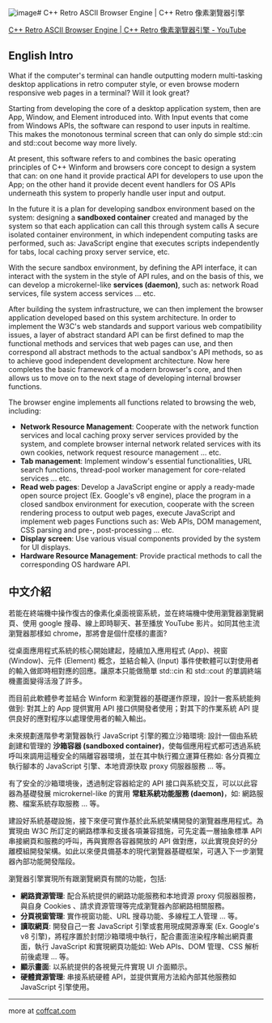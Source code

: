 ![image](https://github.com/IIIHSUAN/myWINDOWS/assets/53747303/3837b701-ee4b-42a9-9f5b-926fe517d9fe)# C++ Retro ASCII Browser Engine | C++ Retro 像素瀏覽器引擎

[C++ Retro ASCII Browser Engine | C++ Retro 像素瀏覽器引擎 - YouTube](https://www.youtube.com/watch?v=RFosePU5LI8&ab_channel=shibacookie)

## English Intro

What if the computer's terminal can handle outputting modern multi-tasking desktop applications in retro computer style, or even browse modern responsive web pages in a terminal? Will it look great?

Starting from developing the core of a desktop application system, then are App, Window, and Element introduced into. With Input events that come from Windows APIs, the software can respond to user inputs in realtime. This makes the monotonous terminal screen that can only do simple std::cin and std::cout become way more lively.

At present, this software refers to and combines the basic operating principles of C++ Winform and browsers core concept to design a system that can: on one hand it provide practical API for developers to use upon the App; on the other hand it provide decent event handlers for OS APIs underneath this system to properly handle user input and output.

In the future it is a plan for developing sandbox environment based on the system: designing a **sandboxed container** created and managed by the system so that each application can call this through system calls A secure isolated container environment, in which independent computing tasks are performed, such as: JavaScript engine that executes scripts independently for tabs, local caching proxy server service, etc.

With the secure sandbox environment, by defining the API interface, it can interact with the system in the style of API rules, and on the basis of this, we can develop a microkernel-like **services (daemon)**, such as: network Road services, file system access services ... etc.

After building the system infrastructure, we can then implement the browser application developed based on this system architecture. In order to implement the W3C's web standards and support various web compatibility issues, a layer of abstract standard API can be first defined to map the functional methods and services that web pages can use, and then correspond all abstract methods to the actual sandbox's API methods, so as to achieve good independent development architecture. Now here completes the basic framework of a modern browser's core, and then allows us to move on to the next stage of developing internal browser functions.

The browser engine implements all functions related to browsing the web, including:

- **Network Resource Management**: Cooperate with the network function services and local caching proxy server services provided by the system, and complete browser internal network related services with its own cookies, network request resource management ... etc.
- **Tab management**: Implement window's essential functionalities, URL search functions, thread-pool worker management for core-related services ... etc.
- **Read web pages**: Develop a JavaScript engine or apply a ready-made open source project (Ex. Google's v8 engine), place the program in a closed sandbox environment for execution, cooperate with the screen rendering process to output web pages, execute JavaScript and implement web pages Functions such as: Web APIs, DOM management, CSS parsing and pre-, post-processing ... etc.
- **Display screen**: Use various visual components provided by the system for UI displays.
- **Hardware Resource Management**: Provide practical methods to call the corresponding OS hardware API.

## 中文介紹

若能在終端機中操作復古的像素化桌面視窗系統，並在終端機中使用瀏覽器瀏覽網頁、使用 google 搜尋、線上即時聊天、甚至播放 YouTube 影片。如同其他主流瀏覽器那樣如 chrome，那將會是個什麼樣的畫面?

從桌面應用程式系統的核心開始建起，陸續加入應用程式 (App)、視窗 (Window)、元件 (Element) 概念，並結合輸入 (Input) 事件使軟體可以對使用者的輸入做即時相對應的回應。讓原本只能做簡單 std::cin 和 std::cout 的單調終端機畫面變得活潑了許多。

而目前此軟體參考並結合 Winform 和瀏覽器的基礎運作原理，設計一套系統能夠做到: 對其上的 App 提供實用 API 接口供開發者使用；對其下的作業系統 API 提供良好的應對程序以處理使用者的輸入輸出。

未來規劃進階參考瀏覽器執行 JavaScript 引擎的獨立沙箱環境: 設計一個由系統創建和管理的 **沙箱容器 (sandboxed container)**，使每個應用程式都可透過系統呼叫來調用這種安全的隔離容器環境，並在其中執行獨立運算任務如: 各分頁獨立執行腳本的 JavaScript 引擎、本地資源快取 proxy 伺服器服務 ... 等。

有了安全的沙箱環境後，透過制定容器給定的 API 接口與系統交互，可以以此容器為基礎發展 microkernel-like 的實用 **常駐系統功能服務 (daemon)**，如: 網路服務、檔案系統存取服務 ... 等。

建設好系統基礎設施，接下來便可實作基於此系統架構開發的瀏覽器應用程式。為實現由 W3C 所訂定的網路標準和支援各項兼容措施，可先定義一層抽象標準 API 串接網頁和服務的呼叫，再與實際各容器開放的 API 做對應，以此實現良好的分離模組開發架構。如此以來便具備基本的現代瀏覽器基礎框架，可邁入下一步瀏覽器內部功能開發階段。

瀏覽器引擎實現所有跟瀏覽網頁有關的功能，包括:

- **網路資源管理**: 配合系統提供的網路功能服務和本地資源 proxy 伺服器服務，與自身 Cookies 、請求資源管理等完成瀏覽器內部網路相關服務。
- **分頁視窗管理**: 實作視窗功能、URL 搜尋功能、多線程工人管理 ... 等。
- **讀取網頁**: 開發自己一套 JavaScript 引擎或套用現成開源專案 (Ex. Google's v8 引擎)，將程序置於封閉沙箱環境中執行，配合畫面渲染程序輸出網頁畫面，執行 JavaScript 和實現網頁功能如: Web APIs、DOM 管理、CSS 解析前後處理 ... 等。
- **顯示畫面**: 以系統提供的各視覺元件實現 UI 介面顯示。
- **硬體資源管理**: 串接系統硬體 API，並提供實用方法給內部其他服務如 JavaScript 引擎使用。

---

more at [coffcat.com](https://coffcat.com)
